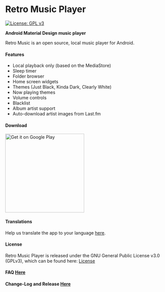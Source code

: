 # Retro Music Player

[![License: GPL v3](https://img.shields.io/badge/License-GPL%20v3-blue.svg)](https://github.com/h4h13/RetroMusicPlayer/blob/master/LICENSE.txt)

**Android Material Design music player**

Retro Music is an open source, local music player for Android.

#### Features

- Local playback only (based on the MediaStore)
- Sleep timer
- Folder browser
- Home screen widgets
- Themes (Just Black, Kinda Dark, Clearly White)
- Now playing themes
- Volume controls
- Blacklist
- Album artist support
- Auto-download artist images from Last.fm

#### Download

<a href='https://play.google.com/store/apps/details?id=player.retromusic&hl=en&pcampaignid=MKT-Other-global-all-co-prtnr-py-PartBadge-Mar2515-1'><img width="250" alt='Get it on Google Play' src='https://play.google.com/intl/en_us/badges/images/generic/en_badge_web_generic.png'/></a>

#### Translations
Help us translate the app to your language [here](http://monkeycodeapp.oneskyapp.com/collaboration/project?id=238534).


#### License

Retro Music Player is released under the GNU General Public License v3.0 (GPLv3), which can be found here: [License](LICENSE.md)

#### FAQ [Here](FAQ.md)

#### Change-Log and Release [Here](https://github.com/h4h13/RetroMusicPlayer/releases)

